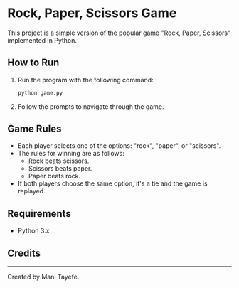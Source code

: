 # Rock, Paper, Scissors Game

This project is a simple version of the popular game "Rock, Paper, Scissors" implemented in Python.

## How to Run

1. Run the program with the following command:

    ```bash
    python game.py
    ```

2. Follow the prompts to navigate through the game.

## Game Rules

- Each player selects one of the options: "rock", "paper", or "scissors".
- The rules for winning are as follows:
  - Rock beats scissors.
  - Scissors beats paper.
  - Paper beats rock.
- If both players choose the same option, it's a tie and the game is replayed.

## Requirements

- Python 3.x

## Credits

---

Created by Mani Tayefe.
